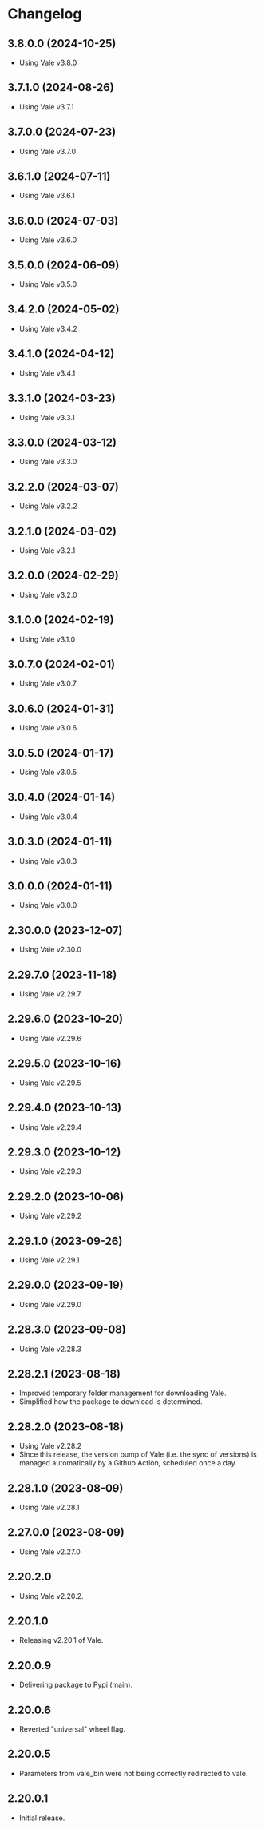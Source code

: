 # Changelog

## 3.8.0.0 (2024-10-25)

- Using Vale v3.8.0

## 3.7.1.0 (2024-08-26)

- Using Vale v3.7.1

## 3.7.0.0 (2024-07-23)

- Using Vale v3.7.0

## 3.6.1.0 (2024-07-11)

- Using Vale v3.6.1

## 3.6.0.0 (2024-07-03)

- Using Vale v3.6.0

## 3.5.0.0 (2024-06-09)

- Using Vale v3.5.0

## 3.4.2.0 (2024-05-02)

- Using Vale v3.4.2

## 3.4.1.0 (2024-04-12)

- Using Vale v3.4.1

## 3.3.1.0 (2024-03-23)

- Using Vale v3.3.1

## 3.3.0.0 (2024-03-12)

- Using Vale v3.3.0

## 3.2.2.0 (2024-03-07)

- Using Vale v3.2.2

## 3.2.1.0 (2024-03-02)

- Using Vale v3.2.1

## 3.2.0.0 (2024-02-29)

- Using Vale v3.2.0

## 3.1.0.0 (2024-02-19)

- Using Vale v3.1.0

## 3.0.7.0 (2024-02-01)

- Using Vale v3.0.7

## 3.0.6.0 (2024-01-31)

- Using Vale v3.0.6

## 3.0.5.0 (2024-01-17)

- Using Vale v3.0.5

## 3.0.4.0 (2024-01-14)

- Using Vale v3.0.4

## 3.0.3.0 (2024-01-11)

- Using Vale v3.0.3

## 3.0.0.0 (2024-01-11)

- Using Vale v3.0.0

## 2.30.0.0 (2023-12-07)

- Using Vale v2.30.0

## 2.29.7.0 (2023-11-18)

- Using Vale v2.29.7

## 2.29.6.0 (2023-10-20)

- Using Vale v2.29.6

## 2.29.5.0 (2023-10-16)

- Using Vale v2.29.5

## 2.29.4.0 (2023-10-13)

- Using Vale v2.29.4

## 2.29.3.0 (2023-10-12)

- Using Vale v2.29.3

## 2.29.2.0 (2023-10-06)

- Using Vale v2.29.2

## 2.29.1.0 (2023-09-26)

- Using Vale v2.29.1

## 2.29.0.0 (2023-09-19)

- Using Vale v2.29.0

## 2.28.3.0 (2023-09-08)

- Using Vale v2.28.3

## 2.28.2.1 (2023-08-18)

- Improved temporary folder management for
  downloading Vale.
- Simplified how the package to download is determined.

## 2.28.2.0 (2023-08-18) 

- Using Vale v2.28.2
- Since this release, the version bump
  of Vale (i.e. the sync of versions) is
  managed automatically by a Github Action, 
  scheduled once a day.

## 2.28.1.0 (2023-08-09)

- Using Vale v2.28.1

## 2.27.0.0 (2023-08-09)

- Using Vale v2.27.0

## 2.20.2.0

- Using Vale v2.20.2.

## 2.20.1.0

- Releasing v2.20.1 of Vale.

## 2.20.0.9

- Delivering package to Pypi (main).

## 2.20.0.6

- Reverted "universal" wheel flag.

## 2.20.0.5

- Parameters from vale_bin were not being correctly redirected to vale.

## 2.20.0.1

- Initial release.
